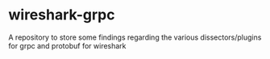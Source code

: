 # wireshark-grpc
A repository to store some findings regarding the various dissectors/plugins for grpc and protobuf for wireshark
